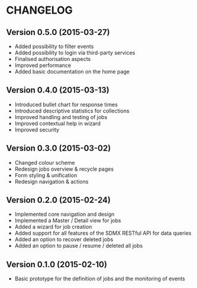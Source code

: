 # CHANGELOG

## Version 0.5.0 (2015-03-27)
- Added possibility to filter events
- Added possibility to login via third-party services
- Finalised authorisation aspects
- Improved performance
- Added basic documentation on the home page

## Version 0.4.0 (2015-03-13)
- Introduced bullet chart for response times
- Introduced descriptive statistics for collections
- Improved handling and testing of jobs
- Improved contextual help in wizard
- Improved security

## Version 0.3.0 (2015-03-02)
- Changed colour scheme
- Redesign jobs overview & recycle pages
- Form styling & unification
- Redesign navigation & actions

## Version 0.2.0 (2015-02-24)
- Implemented core navigation and design
- Implemented a Master / Detail view for jobs
- Added a wizard for job creation
- Added support for all features of the SDMX RESTful API for data queries
- Added an option to recover deleted jobs
- Added an option to pause / resume / deleted all jobs

## Version 0.1.0 (2015-02-10)
- Basic prototype for the definition of jobs and the monitoring of events
